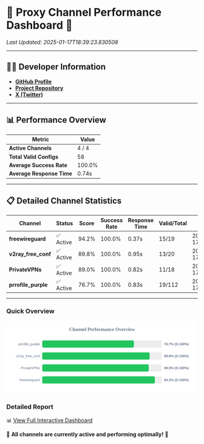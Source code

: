 # 🌟 Proxy Channel Performance Dashboard 🌟

_Last Updated: 2025-01-17T18:39:23.830508_

---

## 👩‍💻 Developer Information

- **[GitHub Profile](https://github.com/4n0nymou3)**  
- **[Project Repository](https://github.com/4n0nymou3/multi-proxy-config-fetcher)**  
- **[X (Twitter)](https://x.com/4n0nymou3)**  

---

## 📊 Performance Overview

| Metric                | Value       |
|-----------------------|-------------|
| **Active Channels**   | 4 / 4       |
| **Total Valid Configs** | 58          |
| **Average Success Rate** | 100.0%      |
| **Average Response Time** | 0.74s       |

---

## 📋 Detailed Channel Statistics

| Channel          | Status     | Score  | Success Rate | Response Time | Valid/Total | Last Success               |
|------------------|------------|--------|--------------|---------------|-------------|----------------------------|
| **freewireguard**  | ✅ Active  | 94.2%  | 100.0% | 0.37s         | 15/19       | 2025-01-17T18:39:23.828631 |
| **v2ray_free_conf**  | ✅ Active  | 89.8%  | 100.0% | 0.95s         | 13/20       | 2025-01-17T18:39:22.580408 |
| **PrivateVPNs**  | ✅ Active  | 89.0%  | 100.0% | 0.82s         | 11/18       | 2025-01-17T18:39:23.432479 |
| **prrofile_purple**  | ✅ Active  | 76.7%  | 100.0% | 0.83s         | 19/112       | 2025-01-17T18:39:21.514778 |

---

### Quick Overview
<div align="center">
  <a href="https://raw.githubusercontent.com/nullluser/NullRepo/refs/heads/main/assets/channel_stats_chart.svg">
    <img src="https://raw.githubusercontent.com/nullluser/NullRepo/refs/heads/main/assets/channel_stats_chart.svg" alt="Source Performance Statistics" width="800">
  </a>
</div>

### Detailed Report
📊 [View Full Interactive Dashboard](https://htmlpreview.github.io/?https://github.com/nullluser/NullRepo/blob/main/assets/performance_report.html)

🎉 **All channels are currently active and performing optimally!** 🎉
